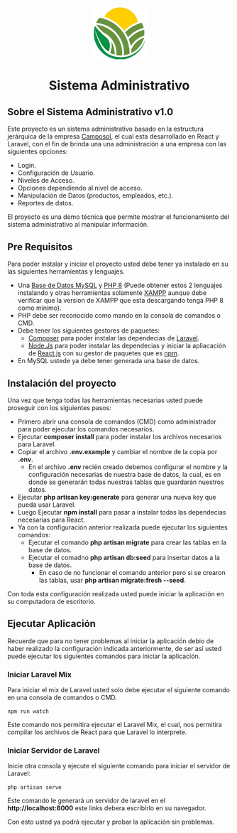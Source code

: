 <p align="center">
    <a href="https://www.camposol.com.pe/" target="_blank">
        <img src="./resources/src/assets/img/Camposol.png" width="120">
    </a>
</p>
<h1 align="center">Sistema Administrativo</h1>

## Sobre el Sistema Administrativo v1.0

Este proyecto es un sistema administrativo basado en la estructura jerárquica de la empresa [Camposol](https://www.camposol.com.pe/), el cual esta desarrollado en React y Laravel, con el fin de brinda una una administración a una empresa con las siguientes opciones:

- Login.
- Configuración de Usuario.
- Niveles de Acceso.
- Opciones dependiendo al nivel de acceso.
- Manipulación de Datos (productos, empleados, etc.).
- Reportes de datos.

El proyecto es una demo técnica que permite mostrar el funcionamiento del sistema administrativo al manipular información.

## Pre Requisitos

Para poder instalar y iniciar el proyecto usted debe tener ya instalado en su las siguientes herramientas y lenguajes.

- Una [Base de Datos MySQL](https://www.mysql.com/) y [PHP 8](https://www.php.net/) (Puede obtener estos 2 lenguajes instalando y otras herramientas solamente [XAMPP](https://www.apachefriends.org/es/download.html) aunque debe verificar que la version de XAMPP que esta descargando tenga PHP 8 como minimo).
- PHP debe ser reconocido como mando en la consola de comandos o CMD.
- Debe tener los siguientes gestores de paquetes:
  - [Composer](https://getcomposer.org/) para poder instalar las dependecias de [Laravel](https://laravel.com/).
  - [Node.Js](https://nodejs.org/es/) para poder instalar las dependecias y iniciar la apliacación de [React.js](https://es.reactjs.org/) con su gestor de paquetes que es [npm](https://www.npmjs.com/).
- En MySQL ustede ya debe tener generada una base de datos.

## Instalación del proyecto

Una vez que tenga todas las herramientas necesarias usted puede proseguir con los siguientes pasos:

- Primero abrir una consola de comandos (CMD) como administrador para poder ejecutar los comandos necesarios.
- Ejecutar **composer install** para poder instalar los archivos necesarios para Laravel.
- Copiar el archivo **.env.example** y cambiar el nombre de la copia por **.env**.
  - En el archivo **.env** recién creado debemos configurar el nombre y la configuración necesarias de nuestra base de datos, la cual, es en donde se generarán todas nuestras tablas que guardarán nuestros datos.
- Ejecutar **php artisan key:generate** para generar una nueva key que pueda usar Laravel.
- Luego Ejecutar **npm install** para pasar a instalar todas las dependecias necesarias para React.
- Ya con la configuración anterior realizada puede ejecutar los siguientes comandos:
  - Ejecutar el comando **php artisan migrate** para crear las tablas en la base de datos.
  - Ejecutar el comadno **php artisan db:seed** para insertar datos a la base de datos.
    - En caso de no funcionar el comando anterior pero si se crearon las tablas, usar **php artisan migrate:fresh --seed**.

Con toda esta configuración realizada usted puede iniciar la aplicación en su computadora de escritorio.

## Ejecutar Aplicación

Recuerde que para no tener problemas al iniciar la aplicación debio de haber realizado la configuración indicada anteriormente, de ser así usted puede ejecutar los siguientes comandos para iniciar la aplicación.

### Iniciar Laravel Mix

Para iniciar el mix de Laravel usted solo debe ejecutar el siguiente comando en una consola de comandos o CMD.

    npm run watch
  
Este comando nos permitira ejecutar el Laravel Mix, el cual, nos permitira compilar los archivos de React para que Laravel lo interprete.

### Iniciar Servidor de Laravel

Inicie otra consola y ejecute el siguiente comando para iniciar el servidor de Laravel:

    php artisan serve

Este comando le generará un servidor de laravel en el **http://localhost:8000** este links debera escribirlo en su navegador.

Con esto usted ya podrá ejecutar y probar la aplicación sin problemas.
